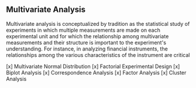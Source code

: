 ## Multivariate Analysis
Multivariate analysis is conceptualized by tradition as the statistical study of experiments in which multiple measurements are made on each experimental unit and for which the relationship among multivariate measurements and their structure is important to the experiment's understanding. For instance, in analyzing financial instruments, the relationships among the various characteristics of the instrument are critical

[x] Multivariate Normal Distribution
[x] Factorial Experimental Design
[x] Biplot Analysis
[x] Correspondence Analysis
[x] Factor Analysis
[x] Cluster Analysis

